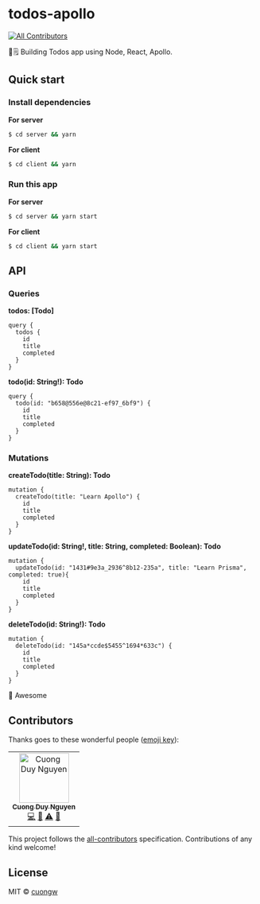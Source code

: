 # todos-apollo

[![All Contributors](https://img.shields.io/badge/all_contributors-1-orange.svg)](#contributors)

🌳🗒️ Building Todos app using Node, React, Apollo.

## Quick start

### Install dependencies

**For server**
```sh
$ cd server && yarn
```

**For client**
```sh
$ cd client && yarn
```

### Run this app

**For server**
```sh
$ cd server && yarn start
```

**For client**
```sh
$ cd client && yarn start
```

## API

### Queries

**todos: [Todo]**

```
query {
  todos {
    id
    title
    completed
  }
}
```

**todo(id: String!): Todo**

```
query {
  todo(id: "b658@556e@8c21-ef97_6bf9") {
    id
    title
    completed
  }
}
```

### Mutations

**createTodo(title: String): Todo**

```
mutation {
  createTodo(title: "Learn Apollo") {
    id
    title
    completed
  }
}
```

**updateTodo(id: String!, title: String, completed: Boolean): Todo**

```
mutation {
  updateTodo(id: "1431#9e3a_2936^8b12-235a", title: "Learn Prisma", completed: true){
    id
    title
    completed
  }
}
```

**deleteTodo(id: String!): Todo**

```
mutation {
  deleteTodo(id: "145a*ccde$5455^1694*633c") {
    id
  	title
    completed
  }
}
```

🙌 Awesome

## Contributors

Thanks goes to these wonderful people ([emoji key](https://allcontributors.org/docs/en/emoji-key)):

<!-- ALL-CONTRIBUTORS-LIST:START - Do not remove or modify this section -->
<!-- prettier-ignore -->
<table><tr><td align="center"><a href="http://cuongw.me"><img src="https://avatars0.githubusercontent.com/u/34389409?v=4" width="100px;" alt="Cuong Duy Nguyen"/><br /><sub><b>Cuong Duy Nguyen</b></sub></a><br /><a href="https://github.com/cuongw/thinid/commits?author=cuongw" title="Code">💻</a> <a href="https://github.com/cuongw/thinid/commits?author=cuongw" title="Documentation">📖</a> <a href="https://github.com/cuongw/thinid/commits?author=cuongw" title="Tests">⚠️</a> <a href="#review-cuongw" title="Reviewed Pull Requests">👀</a></td></tr></table>

<!-- ALL-CONTRIBUTORS-LIST:END -->

This project follows the [all-contributors](https://github.com/all-contributors/all-contributors) specification. Contributions of any kind welcome!

## License

MIT © [cuongw](https://github.com/cuongw)
